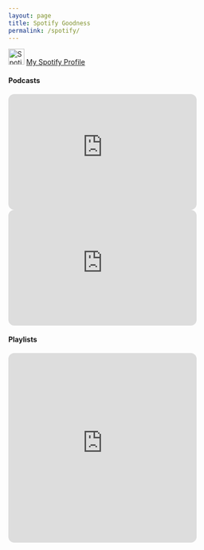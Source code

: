 ```yaml
---
layout: page
title: Spotify Goodness
permalink: /spotify/
---
```

<p><a href="https://open.spotify.com/user/mulloymorrow?si=7a2237f1031740f4"><img src="https://upload.wikimedia.org/wikipedia/commons/1/19/Spotify_logo_without_text.svg" alt="Spotify logo without text.svg" height="32" width="32"></a> <a href="https://open.spotify.com/user/mulloymorrow?si=7a2237f1031740f4">My Spotify Profile</a></p>


#### Podcasts
<iframe style="border-radius:12px" src="https://open.spotify.com/embed/show/79CkJF3UJTHFV8Dse3Oy0P?utm_source=generator" width="75%" height="232" frameBorder="0" allowfullscreen="" allow="autoplay; clipboard-write; encrypted-media; fullscreen; picture-in-picture"></iframe>

<iframe style="border-radius:12px" src="https://open.spotify.com/embed/show/2MAi0BvDc6GTFvKFPXnkCL?utm_source=generator" width="75%" height="232" frameBorder="0" allowfullscreen="" allow="autoplay; clipboard-write; encrypted-media; fullscreen; picture-in-picture"></iframe>

#### Playlists 

<iframe style="border-radius:12px" src="https://open.spotify.com/embed/playlist/6IHC0s1tKVq4cZkhNqdfJG?utm_source=generator" width="75%" height="380" frameBorder="0" allowfullscreen="" allow="autoplay; clipboard-write; encrypted-media; fullscreen; picture-in-picture"></iframe>
